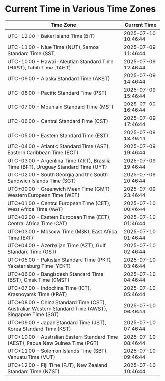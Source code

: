 # Current Time in Various Time Zones

| Time Zone | Current Time |
|-----------|--------------|
| UTC-12:00 - Baker Island Time (BIT) | 2025-07-10 10:46:44 |
| UTC-11:00 - Niue Time (NUT), Samoa Standard Time (SST) | 2025-07-09 11:46:44 |
| UTC-10:00 - Hawaii-Aleutian Standard Time (HAST), Tahiti Time (TAHT) | 2025-07-09 12:46:44 |
| UTC-09:00 - Alaska Standard Time (AKST) | 2025-07-09 14:46:44 |
| UTC-08:00 - Pacific Standard Time (PST) | 2025-07-09 15:46:44 |
| UTC-07:00 - Mountain Standard Time (MST) | 2025-07-09 16:46:44 |
| UTC-06:00 - Central Standard Time (CST) | 2025-07-09 17:46:44 |
| UTC-05:00 - Eastern Standard Time (EST) | 2025-07-09 18:46:44 |
| UTC-04:00 - Atlantic Standard Time (AST), Eastern Caribbean Time (ECT) | 2025-07-09 19:46:44 |
| UTC-03:00 - Argentina Time (ART), Brasília Time (BRT), Uruguay Standard Time (UYT) | 2025-07-09 19:46:44 |
| UTC-02:00 - South Georgia and the South Sandwich Islands Time (SGT) | 2025-07-09 20:46:44 |
| UTC±00:00 - Greenwich Mean Time (GMT), Western European Time (WET) | 2025-07-09 23:46:44 |
| UTC+01:00 - Central European Time (CET), West Africa Time (WAT) | 2025-07-10 00:46:44 |
| UTC+02:00 - Eastern European Time (EET), Central Africa Time (CAT) | 2025-07-10 01:46:44 |
| UTC+03:00 - Moscow Time (MSK), East Africa Time (EAT) | 2025-07-10 01:46:44 |
| UTC+04:00 - Azerbaijan Time (AZT), Gulf Standard Time (GST) | 2025-07-10 02:46:44 |
| UTC+05:00 - Pakistan Standard Time (PKT), Yekaterinburg Time (YEKT) | 2025-07-10 03:46:44 |
| UTC+06:00 - Bangladesh Standard Time (BST), Omsk Time (OMST) | 2025-07-10 04:46:44 |
| UTC+07:00 - Indochina Time (ICT), Krasnoyarsk Time (KRAT) | 2025-07-10 05:46:44 |
| UTC+08:00 - China Standard Time (CST), Australian Western Standard Time (AWST), Singapore Time (SGT) | 2025-07-10 06:46:44 |
| UTC+09:00 - Japan Standard Time (JST), Korea Standard Time (KST) | 2025-07-10 07:46:44 |
| UTC+10:00 - Australian Eastern Standard Time (AEST), Papua New Guinea Time (PGT) | 2025-07-10 08:46:44 |
| UTC+11:00 - Solomon Islands Time (SBT), Vanuatu Time (VUT) | 2025-07-10 09:46:44 |
| UTC+12:00 - Fiji Time (FJT), New Zealand Standard Time (NZST) | 2025-07-10 10:46:44 |

